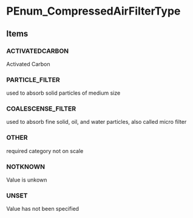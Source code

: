 # PEnum_CompressedAirFilterType
<!-- end of short definition -->

## Items

### ACTIVATEDCARBON
Activated Carbon

### PARTICLE_FILTER
used to absorb solid particles of medium size

### COALESCENSE_FILTER
used to absorb fine solid, oil, and water particles, also called micro filter

### OTHER
required category not on scale

### NOTKNOWN
Value is unkown

### UNSET
Value has not been specified
